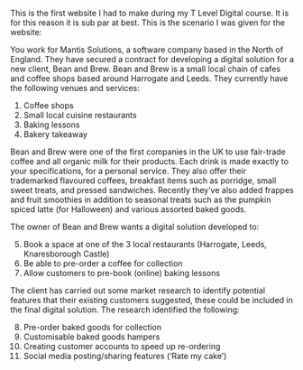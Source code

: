 This is the first website I had to make during my T Level Digital course. It is for this reason it is sub par at best. This is the scenario I was given for the website:

You work for Mantis Solutions, a software company based in the North of England. They have secured a contract for developing a digital solution for a new client, Bean and Brew. Bean and Brew is a small local chain of cafes and coffee shops based around Harrogate and Leeds. They currently have the following venues and services:

1. Coffee shops
2. Small local cuisine restaurants
3. Baking lessons
4. Bakery takeaway

Bean and Brew were one of the first companies in the UK to use fair-trade coffee and all organic milk for their products. Each drink is made exactly to your specifications, for a personal service. They also offer their trademarked flavoured coffees, breakfast items such as porridge, small sweet treats, and pressed sandwiches. Recently they’ve also added frappes and fruit smoothies in addition to seasonal treats such as the pumpkin spiced latte (for Halloween) and various assorted baked goods.

The owner of Bean and Brew wants a digital solution developed to:

5. Book a space at one of the 3 local restaurants (Harrogate, Leeds, Knaresborough Castle)
6. Be able to pre-order a coffee for collection
7. Allow customers to pre-book (online) baking lessons

The client has carried out some market research to identify potential features that their existing customers suggested, these could be included in the final digital solution. The research identified the following:

8. Pre-order baked goods for collection
9. Customisable baked goods hampers
10. Creating customer accounts to speed up re-ordering
11. Social media posting/sharing features (‘Rate my cake’)
